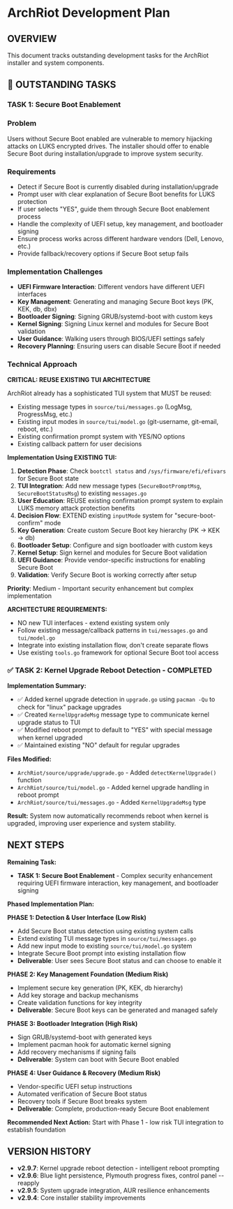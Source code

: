 # ArchRiot Development Plan

## OVERVIEW

This document tracks outstanding development tasks for the ArchRiot installer and system components.

## 🚧 OUTSTANDING TASKS

### TASK 1: Secure Boot Enablement

### Problem

Users without Secure Boot enabled are vulnerable to memory hijacking attacks on LUKS encrypted drives. The installer should offer to enable Secure Boot during installation/upgrade to improve system security.

### Requirements

- Detect if Secure Boot is currently disabled during installation/upgrade
- Prompt user with clear explanation of Secure Boot benefits for LUKS protection
- If user selects "YES", guide them through Secure Boot enablement process
- Handle the complexity of UEFI setup, key management, and bootloader signing
- Ensure process works across different hardware vendors (Dell, Lenovo, etc.)
- Provide fallback/recovery options if Secure Boot setup fails

### Implementation Challenges

- **UEFI Firmware Interaction**: Different vendors have different UEFI interfaces
- **Key Management**: Generating and managing Secure Boot keys (PK, KEK, db, dbx)
- **Bootloader Signing**: Signing GRUB/systemd-boot with custom keys
- **Kernel Signing**: Signing Linux kernel and modules for Secure Boot validation
- **User Guidance**: Walking users through BIOS/UEFI settings safely
- **Recovery Planning**: Ensuring users can disable Secure Boot if needed

### Technical Approach

**CRITICAL: REUSE EXISTING TUI ARCHITECTURE**

ArchRiot already has a sophisticated TUI system that MUST be reused:

- Existing message types in `source/tui/messages.go` (LogMsg, ProgressMsg, etc.)
- Existing input modes in `source/tui/model.go` (git-username, git-email, reboot, etc.)
- Existing confirmation prompt system with YES/NO options
- Existing callback pattern for user decisions

**Implementation Using EXISTING TUI:**

1. **Detection Phase**: Check `bootctl status` and `/sys/firmware/efi/efivars` for Secure Boot state
2. **TUI Integration**: Add new message types (`SecureBootPromptMsg`, `SecureBootStatusMsg`) to existing `messages.go`
3. **User Education**: REUSE existing confirmation prompt system to explain LUKS memory attack protection benefits
4. **Decision Flow**: EXTEND existing `inputMode` system for "secure-boot-confirm" mode
5. **Key Generation**: Create custom Secure Boot key hierarchy (PK → KEK → db)
6. **Bootloader Setup**: Configure and sign bootloader with custom keys
7. **Kernel Setup**: Sign kernel and modules for Secure Boot validation
8. **UEFI Guidance**: Provide vendor-specific instructions for enabling Secure Boot
9. **Validation**: Verify Secure Boot is working correctly after setup

**Priority**: Medium - Important security enhancement but complex implementation

**ARCHITECTURE REQUIREMENTS:**

- NO new TUI interfaces - extend existing system only
- Follow existing message/callback patterns in `tui/messages.go` and `tui/model.go`
- Integrate into existing installation flow, don't create separate flows
- Use existing `tools.go` framework for optional Secure Boot tool access

### ✅ TASK 2: Kernel Upgrade Reboot Detection - COMPLETED

**Implementation Summary:**

- ✅ Added kernel upgrade detection in `upgrade.go` using `pacman -Qu` to check for "linux" package upgrades
- ✅ Created `KernelUpgradeMsg` message type to communicate kernel upgrade status to TUI
- ✅ Modified reboot prompt to default to "YES" with special message when kernel upgraded
- ✅ Maintained existing "NO" default for regular upgrades

**Files Modified:**

- `ArchRiot/source/upgrade/upgrade.go` - Added `detectKernelUpgrade()` function
- `ArchRiot/source/tui/model.go` - Added kernel upgrade handling in reboot prompt
- `ArchRiot/source/tui/messages.go` - Added `KernelUpgradeMsg` type

**Result:** System now automatically recommends reboot when kernel is upgraded, improving user experience and system stability.

## NEXT STEPS

**Remaining Task:**

- **TASK 1: Secure Boot Enablement** - Complex security enhancement requiring UEFI firmware interaction, key management, and bootloader signing

**Phased Implementation Plan:**

**PHASE 1: Detection & User Interface (Low Risk)**

- Add Secure Boot status detection using existing system calls
- Extend existing TUI message types in `source/tui/messages.go`
- Add new input mode to existing `source/tui/model.go` system
- Integrate Secure Boot prompt into existing installation flow
- **Deliverable**: User sees Secure Boot status and can choose to enable it

**PHASE 2: Key Management Foundation (Medium Risk)**

- Implement secure key generation (PK, KEK, db hierarchy)
- Add key storage and backup mechanisms
- Create validation functions for key integrity
- **Deliverable**: Secure Boot keys can be generated and managed safely

**PHASE 3: Bootloader Integration (High Risk)**

- Sign GRUB/systemd-boot with generated keys
- Implement pacman hook for automatic kernel signing
- Add recovery mechanisms if signing fails
- **Deliverable**: System can boot with Secure Boot enabled

**PHASE 4: User Guidance & Recovery (Medium Risk)**

- Vendor-specific UEFI setup instructions
- Automated verification of Secure Boot status
- Recovery tools if Secure Boot breaks system
- **Deliverable**: Complete, production-ready Secure Boot enablement

**Recommended Next Action:**
Start with Phase 1 - low risk TUI integration to establish foundation

## VERSION HISTORY

- **v2.9.7**: Kernel upgrade reboot detection - intelligent reboot prompting
- **v2.9.6**: Blue light persistence, Plymouth progress fixes, control panel --reapply
- **v2.9.5**: System upgrade integration, AUR resilience enhancements
- **v2.9.4**: Core installer stability improvements
